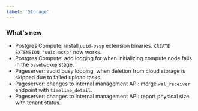 ```yaml
---
label: 'Storage'
---
```


### What's new

- Postgres Compute: install `uuid-ossp` extension binaries. `CREATE EXTENSION "uuid-ossp"` now works.
- Postgres Compute: add logging for when initializing compute node fails in the `basebackup` stage.
- Pageserver: avoid busy looping, when deletion from cloud storage is skipped due to failed upload tasks.
- Pageserver: changes to internal management API: merge `wal_receiver` endpoint with `timeline_detail`.
- Pageserver: changes to internal management API: report physical size with tenant status.
